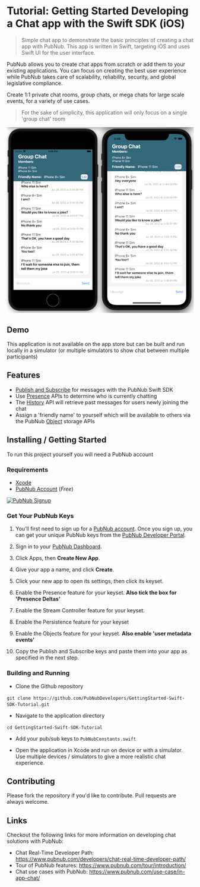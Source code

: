 # Tutorial: Getting Started Developing a Chat app with the Swift SDK (iOS)

> Simple chat app to demonstrate the basic principles of creating a chat app with PubNub.  This app is written in Swift, targeting iOS and uses Swift UI for the user interface.

PubNub allows you to create chat apps from scratch or add them to your existing applications. You can focus on creating the best user experience while PubNub takes care of scalability, reliability, security, and global legislative compliance.

Create 1:1 private chat rooms, group chats, or mega chats for large scale events, for a variety of use cases.

> For the sake of simplicity, this application will only focus on a single 'group chat' room

![Screenshot](https://raw.githubusercontent.com/PubNubDevelopers/GettingStarted-Swift-SDK-Tutorial/main/media/screenshot01_small.png)

## Demo

This application is not available on the app store but can be built and run locally in a simulator (or multiple simulators to show chat between multiple participants)

## Features

- [Publish and Subscribe](https://www.pubnub.com/docs/sdks/swift/api-reference/publish-and-subscribe) for messages with the PubNub Swift SDK
- Use [Presence](https://www.pubnub.com/docs/sdks/swift/api-reference/presence) APIs to determine who is currently chatting
- The [History](https://www.pubnub.com/docs/sdks/swift/api-reference/storage-and-playback#history) API will retrieve past messages for users newly joining the chat
- Assign a 'friendly name' to yourself which will be available to others via the PubNub [Object](https://www.pubnub.com/docs/sdks/swift/api-reference/objects) storage APIs

## Installing / Getting Started

To run this project yourself you will need a PubNub account

### Requirements
- [Xcode](https://developer.apple.com/xcode/)
- [PubNub Account](https://admin.pubnub.com/) (*Free*)

<a href="https://dashboard.pubnub.com/signup">
	<img alt="PubNub Signup" src="https://i.imgur.com/og5DDjf.png" width=260 height=97/>
</a>

### Get Your PubNub Keys

1. You’ll first need to sign up for a [PubNub account](https://dashboard.pubnub.com/signup/). Once you sign up, you can get your unique PubNub keys from the [PubNub Developer Portal](https://admin.pubnub.com/).

1. Sign in to your [PubNub Dashboard](https://admin.pubnub.com/).

1. Click Apps, then **Create New App**.

1. Give your app a name, and click **Create**.

1. Click your new app to open its settings, then click its keyset.

1. Enable the Presence feature for your keyset.  **Also tick the box for 'Presence Deltas'**

1. Enable the Stream Controller feature for your keyset.

1. Enable the Persistence feature for your keyset

1. Enable the Objects feature for your keyset.  **Also enable 'user metadata events'**

1. Copy the Publish and Subscribe keys and paste them into your app as specified in the next step.

### Building and Running

- Clone the Github repository

`git clone https://github.com/PubNubDevelopers/GettingStarted-Swift-SDK-Tutorial.git`

- Navigate to the application directory

`cd GettingStarted-Swift-SDK-Tutorial`

- Add your pub/sub keys to `PubNubConstants.swift`

-  Open the application in Xcode and run on device or with a simulator.  Use multiple devices / simulators to give a more realistic chat experience.

## Contributing
Please fork the repository if you'd like to contribute. Pull requests are always welcome. 

## Links

Checkout the following links for more information on developing chat solutions with PubNub:

- Chat Real-Time Developer Path: https://www.pubnub.com/developers/chat-real-time-developer-path/
- Tour of PubNub features: https://www.pubnub.com/tour/introduction/
- Chat use cases with PubNub: https://www.pubnub.com/use-case/in-app-chat/
